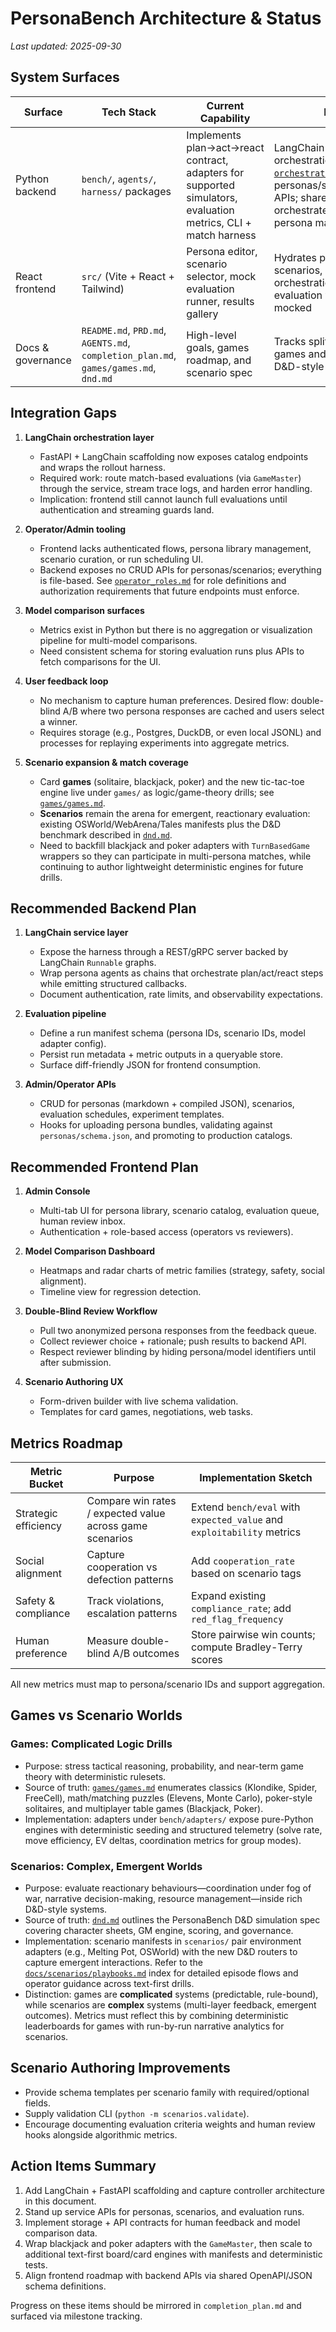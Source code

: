 # PersonaBench Architecture & Status

_Last updated: 2025-09-30_

## System Surfaces

| Surface | Tech Stack | Current Capability | Notes |
| --- | --- | --- | --- |
| Python backend | `bench/`, `agents/`, `harness/` packages | Implements plan→act→react contract, adapters for supported simulators, evaluation metrics, CLI + match harness | LangChain + FastAPI orchestration service (see [`orchestration/`](../orchestration/)) publishes personas/scenarios/games APIs; shared `GameMaster` orchestrates multi-persona matches |
| React frontend | `src/` (Vite + React + Tailwind) | Persona editor, scenario selector, mock evaluation runner, results gallery | Hydrates personas, scenarios, and games from orchestration service; evaluation wiring still mocked |
| Docs & governance | `README.md`, `PRD.md`, `AGENTS.md`, `completion_plan.md`, `games/games.md`, `dnd.md` | High-level goals, games roadmap, and scenario spec | Tracks split between logic games and emergent D&D-style scenarios |

## Integration Gaps

1. **LangChain orchestration layer**
   - FastAPI + LangChain scaffolding now exposes catalog endpoints and wraps the rollout harness.
   - Required work: route match-based evaluations (via `GameMaster`) through the service, stream trace logs, and harden error handling.
   - Implication: frontend still cannot launch full evaluations until authentication and streaming guards land.

2. **Operator/Admin tooling**
   - Frontend lacks authenticated flows, persona library management, scenario curation, or run scheduling UI.
   - Backend exposes no CRUD APIs for personas/scenarios; everything is file-based. See [`operator_roles.md`](./operator_roles.md) for role definitions and authorization requirements that future endpoints must enforce.

3. **Model comparison surfaces**
   - Metrics exist in Python but there is no aggregation or visualization pipeline for multi-model comparisons.
   - Need consistent schema for storing evaluation runs plus APIs to fetch comparisons for the UI.

4. **User feedback loop**
   - No mechanism to capture human preferences. Desired flow: double-blind A/B where two persona responses are cached and users select a winner.
   - Requires storage (e.g., Postgres, DuckDB, or even local JSONL) and processes for replaying experiments into aggregate metrics.

5. **Scenario expansion & match coverage**
   - Card **games** (solitaire, blackjack, poker) and the new tic-tac-toe engine live under `games/` as logic/game-theory drills; see [`games/games.md`](../games/games.md).
   - **Scenarios** remain the arena for emergent, reactionary evaluation: existing OSWorld/WebArena/Tales manifests plus the D&D benchmark described in [`dnd.md`](../dnd.md).
   - Need to backfill blackjack and poker adapters with `TurnBasedGame` wrappers so they can participate in multi-persona matches, while continuing to author lightweight deterministic engines for future drills.

## Recommended Backend Plan

1. **LangChain service layer**
   - Expose the harness through a REST/gRPC server backed by LangChain `Runnable` graphs.
   - Wrap persona agents as chains that orchestrate plan/act/react steps while emitting structured callbacks.
   - Document authentication, rate limits, and observability expectations.

2. **Evaluation pipeline**
   - Define a run manifest schema (persona IDs, scenario IDs, model adapter config).
   - Persist run metadata + metric outputs in a queryable store.
   - Surface diff-friendly JSON for frontend consumption.

3. **Admin/Operator APIs**
   - CRUD for personas (markdown + compiled JSON), scenarios, evaluation schedules, experiment templates.
   - Hooks for uploading persona bundles, validating against `personas/schema.json`, and promoting to production catalogs.

## Recommended Frontend Plan

1. **Admin Console**
   - Multi-tab UI for persona library, scenario catalog, evaluation queue, human review inbox.
   - Authentication + role-based access (operators vs reviewers).

2. **Model Comparison Dashboard**
   - Heatmaps and radar charts of metric families (strategy, safety, social alignment).
   - Timeline view for regression detection.

3. **Double-Blind Review Workflow**
   - Pull two anonymized persona responses from the feedback queue.
   - Collect reviewer choice + rationale; push results to backend API.
   - Respect reviewer blinding by hiding persona/model identifiers until after submission.

4. **Scenario Authoring UX**
   - Form-driven builder with live schema validation.
   - Templates for card games, negotiations, web tasks.

## Metrics Roadmap

| Metric Bucket | Purpose | Implementation Sketch |
| --- | --- | --- |
| Strategic efficiency | Compare win rates / expected value across game scenarios | Extend `bench/eval` with `expected_value` and `exploitability` metrics |
| Social alignment | Capture cooperation vs defection patterns | Add `cooperation_rate` based on scenario tags |
| Safety & compliance | Track violations, escalation patterns | Expand existing `compliance_rate`; add `red_flag_frequency` |
| Human preference | Measure double-blind A/B outcomes | Store pairwise win counts; compute Bradley-Terry scores |

All new metrics must map to persona/scenario IDs and support aggregation.

## Games vs Scenario Worlds

### Games: Complicated Logic Drills

- Purpose: stress tactical reasoning, probability, and near-term game theory with deterministic rulesets.
- Source of truth: [`games/games.md`](../games/games.md) enumerates classics (Klondike, Spider, FreeCell), math/matching puzzles (Elevens, Monte Carlo), poker-style solitaires, and multiplayer table games (Blackjack, Poker).
- Implementation: adapters under `bench/adapters/` expose pure-Python engines with deterministic seeding and structured telemetry (solve rate, move efficiency, EV deltas, coordination metrics for group modes).

### Scenarios: Complex, Emergent Worlds

- Purpose: evaluate reactionary behaviours—coordination under fog of war, narrative decision-making, resource management—inside rich D&D-style systems.
- Source of truth: [`dnd.md`](../dnd.md) outlines the PersonaBench D&D simulation spec covering character sheets, GM engine, scoring, and governance.
- Implementation: scenario manifests in `scenarios/` pair environment adapters (e.g., Melting Pot, OSWorld) with the new D&D routers to capture emergent interactions. Refer to the [`docs/scenarios/playbooks.md`](./scenarios/playbooks.md) index for detailed episode flows and operator guidance across text-first drills.
- Distinction: games are **complicated** systems (predictable, rule-bound), while scenarios are **complex** systems (multi-layer feedback, emergent outcomes). Metrics must reflect this by combining deterministic leaderboards for games with run-by-run narrative analytics for scenarios.

## Scenario Authoring Improvements

- Provide schema templates per scenario family with required/optional fields.
- Supply validation CLI (`python -m scenarios.validate`).
- Encourage documenting evaluation criteria weights and human review hooks alongside algorithmic metrics.

## Action Items Summary

1. Add LangChain + FastAPI scaffolding and capture controller architecture in this document.
2. Stand up service APIs for personas, scenarios, and evaluation runs.
3. Implement storage + API contracts for human feedback and model comparison data.
4. Wrap blackjack and poker adapters with the `GameMaster`, then scale to additional text-first board/card engines with manifests and deterministic tests.
5. Align frontend roadmap with backend APIs via shared OpenAPI/JSON schema definitions.

Progress on these items should be mirrored in `completion_plan.md` and surfaced via milestone tracking.
